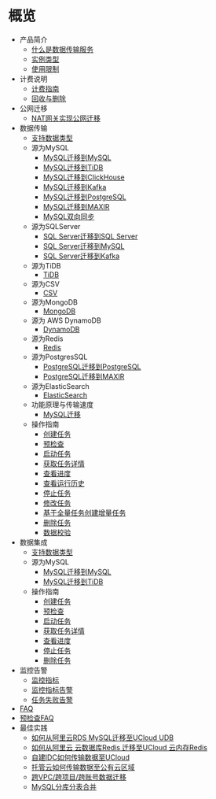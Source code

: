 
# 概览

* 产品简介
    * [什么是数据传输服务](/udts/introduction/concept)
    * [实例类型](/udts/introduction/instancetype)
    * [使用限制](/udts/introduction/limitation)
* 计费说明  
    * [计费指南](/udts/introduction/billing)
    * [回收与删除](/udts/billing/recycle)
* 公网迁移
    * [NAT网关实现公网迁移](/udts/inti/guide/nat_pub_dts) 
* 数据传输
    * [支持数据类型](/udts/introduction/supporttype)
    * 源为MySQL
        * [MySQL迁移到MySQL](/udts/type/mysql_source/mysql2mysql)
        * [MySQL迁移到TiDB](/udts/type/mysql_source/mysql2tidb)
        * [MySQL迁移到ClickHouse](/udts/type/mysql_source/mysql2clickhouse)
        * [MySQL迁移到Kafka](/udts/type/mysql_source/mysql2kafka)
        * [MySQL迁移到PostgreSQL](/udts/type/mysql_source/mysql2postgres)
        * [MySQL迁移到MAXIR](/udts/type/mysql_source/mysql2maxir)
        * [MySQL双向同步](/udts/type/mysql_source/mysql_synchronization)
    * 源为SQLServer
        * [SQL Server迁移到SQL Server](/udts/type/sqlserver_source/sqlserver2sqlserver)   
        * [SQL Server迁移到MySQL](/udts/type/sqlserver_source/sqlserver2mysql)
        * [SQL Server迁移到Kafka](/udts/type/sqlserver_source/sqlserver2kafka)
    * 源为TiDB
        * [TiDB](/udts/type/tidb)
    * 源为CSV
        * [CSV](/udts/type/csvsource)
    * 源为MongoDB
        * [MongoDB](/udts/type/mongonode)
    * 源为 AWS DynamoDB
        * [DynamoDB](/udts/type/dynamodbsource)
    * 源为Redis
        * [Redis](/udts/type/redissource)
    * 源为PostgresSQL
        * [PostgreSQL迁移到PostgreSQL](/udts/type/pgsqlsource/pgsqlsource)
        * [PostgreSQL迁移到MAXIR](/udts/type/pgsqlsource/pgsql2maxir)
    * 源为ElasticSearch
        * [ElasticSearch](/udts/type/essource)
    * 功能原理与传输速度
        * [MySQL迁移](/udts/tech/mysql)
    * 操作指南
        * [创建任务](/udts/guide/createtask)
        * [预检查](/udts/guide/checkconnection)
        * [启动任务](/udts/guide/starttask)
        * [获取任务详情](/udts/guide/getconfig)
        * [查看进度](/udts/guide/getprogress)
        * [查看运行历史](/udts/guide/gethistory)
        * [停止任务](/udts/guide/stoptask)
        * [修改任务](/udts/guide/updatetask)        
        * [基于全量任务创建增量任务](/udts/guide/quickIncremental)
        * [删除任务](/udts/guide/deletetask)
        * [数据校验](/udts/guide/validation)
* 数据集成
    * [支持数据类型](/udts/inti/introduction/supporttype)
    * 源为MySQL
        * [MySQL迁移到MySQL](/udts/inti/type/mysql_source/mysql2mysql)
        * [MySQL迁移到TiDB](/udts/inti/type/mysql_source/mysql2tidb)
    * 操作指南
        * [创建任务](/udts/inti/guide/createtask)
        * [预检查](/udts/inti/guide/precheck)
        * [启动任务](/udts/inti/guide/starttask)               
        * [获取任务详情](/udts/inti/guide/getconfig)
        * [查看进度](/udts/inti/guide/getprogress)
        * [停止任务](/udts/inti/guide/stoptask) 
        * [删除任务](/udts/inti/guide/deletetask)
* 监控告警
    * [监控指标](/udts/monitor/monitor)
    * [监控指标告警](/udts/monitor/alarm)
    * [任务失败告警](/udts/monitor/notice)
* [FAQ](/udts/faq)
* [预检查FAQ](udts/precheck_faq)
* 最佳实践
    * [如何从阿里云RDS MySQL迁移至UCloud UDB](/udts/practice/alitouclud)
    * [如何从阿里云 云数据库Redis 迁移至UCloud 云内存Redis](/udts/practice/aliredis)
    * [自建IDC如何传输数据至UCloud](/udts/practice/connect)
    * [托管云如何传输数据至公有云区域](/udts/practice/hybrid)
    * [跨VPC/跨项目/跨账号数据迁移](/udts/practice/diffvpc)
    * [MySQL分库分表合并](/udts/practice/merge_table.md)
